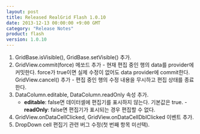 ```yaml
---
layout: post
title: Released RealGrid Flash 1.0.10
date: 2013-12-13 00:00:00 +9:00 GMT
category: "Release Notes"
product: flash
version: 1.0.10
---
```


1. GridBase.isVisible(), GridBase.setVisible() 추가.
2. GridView.commit(force) 메쏘드 추가 - 현재 편집 중인 행의 data를 provider에 커밋한다. force가 true이면 실제 수정이 없어도 data provider에 commit한다.  
     GridView.cancel() 추가 - 편집 중인 행의 수정 내용을 무시하고 편집 상태를 종료한다.
3. DataColumn.editable, DataColumn.readOnly 속성 추가.  
     - **editable**: false면 데이터셀에 편집기를 표시하지 않는다. 기본값은 true. - **readOnly**: false면 편집기가 표시되는 경우 편집할 수 없다.
4. GridView.onDataCellClicked, GridView.onDataCellDblClicked 이벤트 추가.
5. DropDown cell 편집기 관련 버그 수정(첫 번째 항목 미선택).

